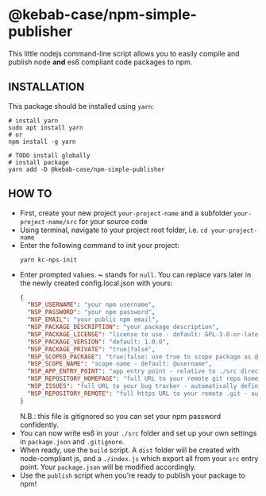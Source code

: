 @kebab-case/npm-simple-publisher
================================

This little nodejs command-line script allows you to easily compile and publish node **and** es6 compliant code 
 packages to npm.

## INSTALLATION
This package should be installed using `yarn`:

```shell script
# install yarn
sudo apt install yarn
# or
npm install -g yarn

# TODO install globally
# install package
yarn add -D @kebab-case/npm-simple-publisher
```

## HOW TO

* First, create your new project `your-project-name` and a subfolder `your-project-name/src` for your source
  code
* Using terminal, navigate to your project root folder, i.e. `cd your-project-name`
* Enter the following command to init your project:
  ```shell script
  yarn kc-nps-init
  ```
* Enter prompted values. **~** stands for ```null```. You can replace vars later in the newly created
  config.local.json with yours:
  ```json
  {
    "NSP_USERNAME": "your npm username",
    "NSP_PASSWORD": "your npm password",
    "NSP_EMAIL": "your public npm email",
    "NSP_PACKAGE_DESCRIPTION": "your package description",
    "NSP_PACKAGE_LICENSE": "license to use - default: GPL-3.0-or-later",
    "NSP_PACKAGE_VERSION": "default: 1.0.0",
    "NSP_PACKAGE_PRIVATE": "true|false", 
    "NSP_SCOPED_PACKAGE": "true|false: use true to scope package as @username/package-name",
    "NSP_SCOPE_NAME": "scope name - default: @username",
    "NSP_APP_ENTRY_POINT": "app entry point - relative to ./src directory - default: index.js",
    "NSP_REPOSITORY_HOMEPAGE": "full URL to your remote git repo homepage - default: null",
    "NSP_ISSUES": "full URL to your bug tracker - automatically defined if github homepage provided",
    "NSP_REPOSITORY_REMOTE": "full https URL to your remote .git - automatically defined if github homepage provided"
  }
  ```
  N.B.: this file is gitignored so you can set your npm password confidently.
* You can now write es6 in your `./src` folder and set up your own settings in 
    ```package.json``` and ```.gitignore```.
* When ready, use the ```build``` script. A ```dist``` folder will be created with node-compliant js, and
a ```./index.js``` which export all from your ```src``` entry point. Your ```package.json``` will be
modified accordingly.
* Use the ```publish``` script when you're ready to publish your package to npm!